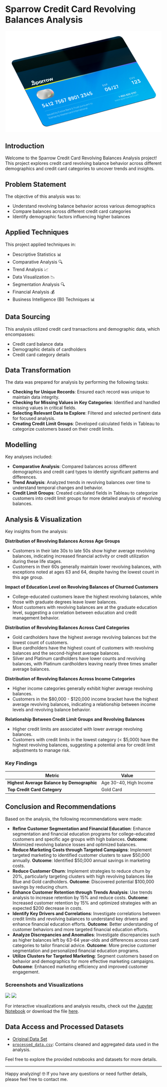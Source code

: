 # Sparrow Credit Card Revolving Balances Analysis

![](intro_image.png)

## Introduction
Welcome to the Sparrow Credit Card Revolving Balances Analysis project! This project explores credit card revolving balance behavior across different demographics and credit card categories to uncover trends and insights.

## Problem Statement
The objective of this analysis was to:
- Understand revolving balance behavior across various demographics
- Compare balances across different credit card categories
- Identify demographic factors influencing higher balances

## Applied Techniques
This project applied techniques in:
- Descriptive Statistics 📊
- Comparative Analysis 🔍
- Trend Analysis 📈
- Data Visualization 📉
- Segmentation Analysis 🔍
- Financial Analysis 💰
- Business Intelligence (BI) Techniques 📊

## Data Sourcing
This analysis utilized credit card transactions and demographic data, which encompasses:
- Credit card balance data
- Demographic details of cardholders
- Credit card category details

## Data Transformation
The data was prepared for analysis by performing the following tasks:
- **Checking for Unique Records**: Ensured each record was unique to maintain data integrity.
- **Checking for Missing Values in Key Categories**: Identified and handled missing values in critical fields.
- **Selecting Relevant Data to Explore**: Filtered and selected pertinent data for focused analysis.
- **Creating Credit Limit Groups**: Developed calculated fields in Tableau to categorize customers based on their credit limits.

## Modelling
Key analyses included:
- **Comparative Analysis**: Compared balances across different demographics and credit card types to identify significant patterns and differences.
- **Trend Analysis**: Analyzed trends in revolving balances over time to understand temporal changes and behavior.
- **Credit Limit Groups**: Created calculated fields in Tableau to categorize customers into credit limit groups for more detailed analysis of revolving balances.

## Analysis & Visualization
Key insights from the analysis:

**Distribution of Revolving Balances Across Age Groups**
- Customers in their late 30s to late 50s show higher average revolving balances, indicating increased financial activity or credit utilization during these life stages.
- Customers in their 60s generally maintain lower revolving balances, with exceptions noted at ages 63 and 64, despite having the lowest count in this age group.

**Impact of Education Level on Revolving Balances of Churned Customers**
- College-educated customers leave the highest revolving balances, while those with graduate degrees leave lower balances.
- Most customers with revolving balances are at the graduate education level, suggesting a correlation between education and credit management behavior.

**Distribution of Revolving Balances Across Card Categories**
- Gold cardholders have the highest average revolving balances but the lowest count of customers.
- Blue cardholders have the highest count of customers with revolving balances and the second-highest average balances.
- Silver and Platinum cardholders have lower counts and revolving balances, with Platinum cardholders leaving nearly three times smaller average balances.

**Distribution of Revolving Balances Across Income Categories**
- Higher income categories generally exhibit higher average revolving balances.
- Customers in the $80,000 - $120,000 income bracket have the highest average revolving balances, indicating a relationship between income levels and revolving balance behavior.

**Relationship Between Credit Limit Groups and Revolving Balances**
- Higher credit limits are associated with lower average revolving balances.
- Customers with credit limits in the lowest category (< $5,000) have the highest revolving balances, suggesting a potential area for credit limit adjustments to manage risk.

### Key Findings

| Metric                                | Value                                  |
|---------------------------------------|----------------------------------------|
| **Highest Average Balance by Demographic** | Age 30-40, High Income                 |
| **Top Credit Card Category**          | Gold Card                              |

## Conclusion and Recommendations
Based on the analysis, the following recommendations were made:
- **Refine Customer Segmentation and Financial Education**: Enhance segmentation and financial education programs for college-educated customers and specific age groups with high balances. **Outcome**: Minimized revolving balance losses and optimized balances.
- **Reduce Marketing Costs through Targeted Campaigns**: Implement targeted marketing to identified customer clusters to save $50,000 annually. **Outcome**: Identified $50,000 annual savings in marketing costs.
- **Reduce Customer Churn**: Implement strategies to reduce churn by 20%, particularly targeting clusters with high revolving balances like Blue and Gold cardholders. **Outcome**: Discovered potential $100,000 savings by reducing churn.
- **Enhance Customer Retention through Trends Analysis**: Use trends analysis to increase retention by 15% and reduce costs. **Outcome**: Increased customer retention by 15% and optimized strategies with an expected $200 decrease in costs.
- **Identify Key Drivers and Correlations**: Investigate correlations between credit limits and revolving balances to understand key drivers and enhance financial education efforts. **Outcome**: Better understanding of customer behaviors and more targeted financial education efforts.
- **Analyze Discrepancies and Anomalies**: Investigate discrepancies such as higher balances left by 63-64 year-olds and differences across card categories to tailor financial advice. **Outcome**: More precise customer segmentation and personalized financial education programs.
- **Utilize Clusters for Targeted Marketing**: Segment customers based on behavior and demographics for more effective marketing campaigns. **Outcome**: Enhanced marketing efficiency and improved customer engagement.

### Screenshots and Visualizations
![](Visualization_1.png)
![](Visualization_2.png)

For interactive visualizations and analysis results, check out the [Jupyter Notebook](link_to_notebook) or download the file [here](link_to_file).

## Data Access and Processed Datasets
- [Original Data Set](link_to_data_source)
- [`processed_data.csv`](link_to_processed_data): Contains cleaned and aggregated data used in the analysis.

Feel free to explore the provided notebooks and datasets for more details.

---

Happy analyzing! 🤓 If you have any questions or need further details, please feel free to contact me.
